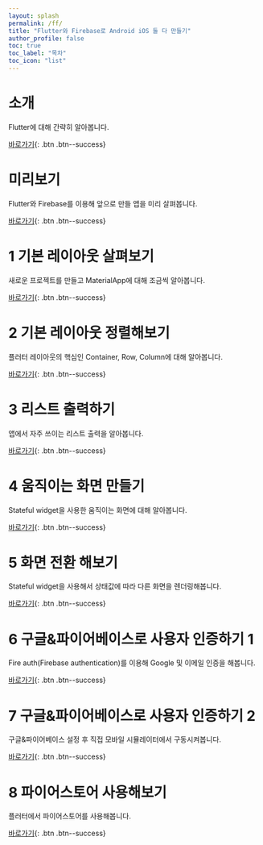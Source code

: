 ```yaml
---
layout: splash
permalink: /ff/
title: "Flutter와 Firebase로 Android iOS 둘 다 만들기"
author_profile: false
toc: true
toc_label: "목차"
toc_icon: "list"
---
```


# 소개

Flutter에 대해 간략히 알아봅니다.

[바로가기](/mobile/talk-flutter/){: .btn .btn--success}

# 미리보기

Flutter와 Firebase를 이용해 앞으로 만들 앱을 미리 살펴봅니다.

[바로가기](/ff/ff-000/){: .btn .btn--success}

# 1 기본 레이아웃 살펴보기

새로운 프로젝트를 만들고 MaterialApp에 대해 조금씩 알아봅니다.

[바로가기](/ff/ff-001/){: .btn .btn--success}

# 2 기본 레이아웃 정렬해보기

플러터 레이아웃의 핵심인 Container, Row, Column에 대해 알아봅니다.

[바로가기](/ff/ff-002/){: .btn .btn--success}

# 3 리스트 출력하기

앱에서 자주 쓰이는 리스트 출력을 알아봅니다.

[바로가기](/ff/ff-003/){: .btn .btn--success}

# 4 움직이는 화면 만들기

Stateful widget을 사용한 움직이는 화면에 대해 알아봅니다.

[바로가기](/ff/ff-004/){: .btn .btn--success}

# 5 화면 전환 해보기

Stateful widget을 사용해서 상태값에 따라 다른 화면을 렌더링해봅니다.

[바로가기](/ff/ff-005/){: .btn .btn--success}

# 6 구글&파이어베이스로 사용자 인증하기 1

Fire auth(Firebase authentication)를 이용해 Google 및 이메일 인증을 해봅니다.

[바로가기](/ff/ff-006/){: .btn .btn--success}

# 7 구글&파이어베이스로 사용자 인증하기 2

구글&파이어베이스 설정 후 직접 모바일 시뮬레이터에서 구동시켜봅니다. 

[바로가기](/ff/ff-007/){: .btn .btn--success}

# 8 파이어스토어 사용해보기

플러터에서 파이어스토어를 사용해봅니다.

[바로가기](/ff/ff-008/){: .btn .btn--success}